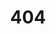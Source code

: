 ---
title: '404'
template: splash
editUrl: false
hero:
  title: '404'
  tagline: here be toasters | <a href="https://moonrisesunset.github.io/nox/">Back to landing page</a>
---